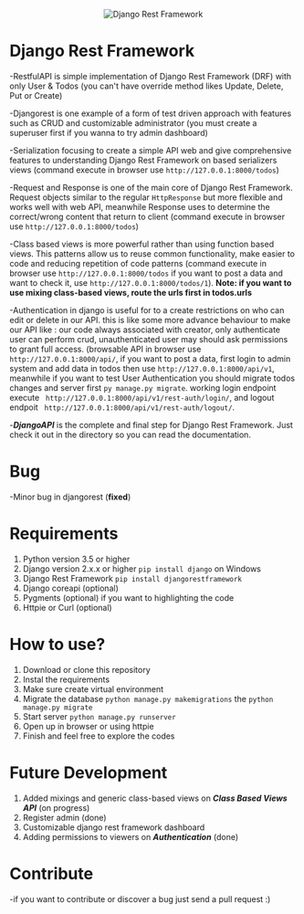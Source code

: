 <p align="center"><img src="https://www.django-rest-framework.org/img/logo.png" alt="Django Rest Framework"></p>


                                                                                                                                      
# Django Rest Framework

-RestfulAPI is simple implementation of Django Rest Framework (DRF) with only User & Todos (you can't have override method likes Update, Delete, Put or Create)

-Djangorest is one example of a form of test driven approach with features such as CRUD and customizable administrator (you must create a superuser first if you wanna to try admin dashboard)

-Serialization focusing to create a simple API web and give comprehensive features to understanding Django Rest Framework on based serializers views (command execute in browser use `http://127.0.0.1:8000/todos`)

-Request and Response is one of the main core of Django Rest Framework. Request objects similar to the regular `HttpResponse` but more flexible and works well with web API, meanwhile Response uses to determine the correct/wrong content that return to client (command execute in browser use `http://127.0.0.1:8000/todos`)

-Class based views is more powerful rather than using function based views. This patterns allow us to reuse common functionality, make easier to code and reducing repetition of code patterns (command execute in browser use `http://127.0.0.1:8000/todos` if you want to post a data and want to check it, use `http://127.0.0.1:8000/todos/1`). 
**Note: if you want to use mixing class-based views, route the urls first in todos.urls**

-Authentication in django is useful for to a create restrictions on who can edit or delete in our API. this is like some more advance behaviour to make our API like : our code always associated with creator, only authenticate user can perform crud, unauthenticated user may should ask permissions to grant full access. (browsable API in browser use `http://127.0.0.1:8000/api/`, if you want to post a data, first login to admin system and add data in todos then use `http://127.0.0.1:8000/api/v1`, meanwhile if you want to test User Authentication you should migrate todos changes and server first `py manage.py migrate`. working login endpoint execute ` http://127.0.0.1:8000/api/v1/rest-auth/login/`, and logout endpoit ` http://127.0.0.1:8000/api/v1/rest-auth/logout/`.

-***DjangoAPI*** is the complete and final step for Django Rest Framework. Just check it out in the directory so you can read the documentation.

# Bug
-Minor bug in djangorest (**fixed**)

# Requirements
1. Python version 3.5 or higher
2. Django version 2.x.x or higher `pip install django` on Windows
3. Django Rest Framework `pip install djangorestframework` 
4. Django coreapi (optional)
5. Pygments (optional) if you want to highlighting the code
6. Httpie or Curl (optional)

# How to use?
1. Download or clone this repository
2. Instal the requirements
3. Make sure create virtual environment
4. Migrate the database `python manage.py makemigrations` the `python manage.py migrate`
5. Start server `python manage.py runserver`
6. Open up in browser or using httpie
7. Finish and feel free to explore the codes

# Future Development
1. Added mixings and generic class-based views on ***Class Based Views API*** (on progress)
2. Register admin (done)
3. Customizable django rest framework dashboard
4. Adding permissions to viewers on ***Authentication*** (done)

# Contribute
-if you want to contribute or discover a bug just send a pull request :)

